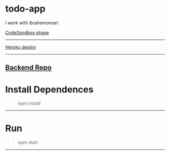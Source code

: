 # todo-app

i work  with ibrahemomari

[CodeSandbox phase](https://2xmq1.csb.app/)

---

[Heroku deploy](https://ibrahem-todo-server.herokuapp.com)

---

[Backend Repo](https://github.com/ibrahemomari/todo-backend)
---

Install Dependences
===

>npm install

---

Run
===

>npm start
---

